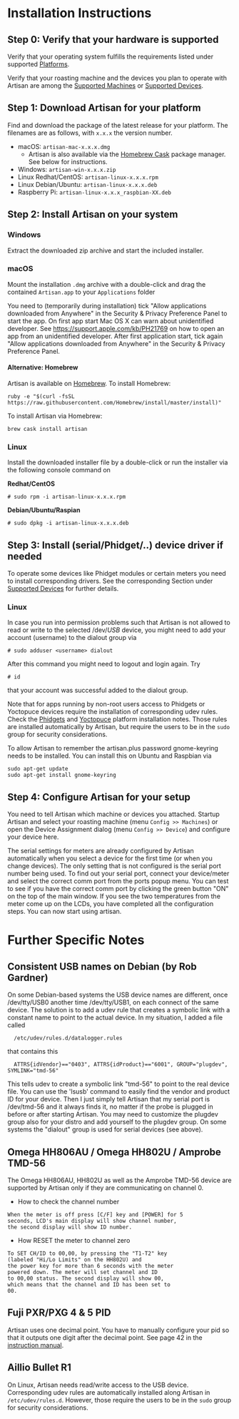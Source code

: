 # Installation Instructions

## Step 0: Verify that your hardware is supported

Verify that your operating system fulfills the requirements listed under supported [Platforms](https://artisan-scope.org/about/#Platforms).

Verify that your roasting machine and the devices you plan to operate with Artisan are among the [Supported Machines](https://artisan-scope.org/machines/index) or [Supported Devices](https://artisan-scope.org/devices/index).

## Step 1: Download Artisan for your platform

Find and download the package of the latest release for your platform. The filenames are as follows, with `x.x.x` the version number.

* macOS: `artisan-mac-x.x.x.dmg`
  * Artisan is also available via the [Homebrew Cask](https://github.com/Homebrew/homebrew-cask) package manager. See below for instructions.
* Windows: `artisan-win-x.x.x.zip`
* Linux Redhat/CentOS: `artisan-linux-x.x.x.rpm`
* Linux Debian/Ubuntu: `artisan-linux-x.x.x.deb`
* Raspberry Pi: `artisan-linux-x.x.x_raspbian-XX.deb`

## Step 2: Install Artisan on your system

### Windows

Extract the downloaded zip archive and start the included installer.

### macOS

Mount the installation `.dmg` archive with a double-click and drag the contained `Artisan.app` to your `Applications` folder

You need to (temporarily during installation) tick "Allow applications downloaded from Anywhere" in the Security & Privacy Preference Panel to start the app. On first app start Mac OS X can warn about unidentified developer. See https://support.apple.com/kb/PH21769 on how to open an app from an unidentified developer. After first application start, tick again "Allow applications downloaded from Anywhere" in the Security & Privacy Preference Panel.

#### Alternative: Homebrew
Artisan is available on [Homebrew](https://brew.sh/). To install Homebrew:
```
ruby -e "$(curl -fsSL https://raw.githubusercontent.com/Homebrew/install/master/install)"
```
To install Artisan via Homebrew:
```
brew cask install artisan
```

### Linux

Install the downloaded installer file by a double-click or run the installer via the following console command on 

__Redhat/CentOS__

```
# sudo rpm -i artisan-linux-x.x.x.rpm
```

__Debian/Ubuntu/Raspian__

```
# sudo dpkg -i artisan-linux-x.x.x.deb
```


## Step 3: Install (serial/Phidget/..) device driver if needed

To operate some devices like Phidget modules or certain meters you need to install corresponding drivers. See the corresponding Section under [Supported Devices](https://artisan-scope.org/devices/index) for further details.


### Linux

In case you run into permission problems such that Artisan is not allowed to read or write to the selected /dev/_USB_ device, you might need to add your account (username) to the dialout group via

```
# sudo adduser <username> dialout
```

After this command you might need to logout and login again. Try

```
# id
```

that your account was successful added to the dialout group.


Note that for apps running by non-root users access to Phidgets or Yoctopuce devices require the installation of corresponding udev rules. Check the [Phidgets](https://www.phidgets.com/docs/OS_-_Linux#Advanced_Information) and [Yoctopuce](https://www.yoctopuce.com/EN/article/how-to-begin-with-yoctopuce-devices-on-linux) platform installation notes. Those rules are installed automatically by Artisan, but require the users to be in the `sudo` group for security considerations.

To allow Artisan to remember the artisan.plus password gnome-keyring needs to be installed. You can install this on Ubuntu and Raspbian via

```
sudo apt-get update
sudo apt-get install gnome-keyring
```



## Step 4: Configure Artisan for your setup

You need to tell Artisan which machine or devices you attached. Startup Artisan and select your roasting machine (menu `Config >> Machines`) or open the Device Assignment dialog (menu `Config >> Device`) and configure your device here.

The serial settings for meters are already configured by Artisan automatically when you select a device for the first time (or when you change devices). The only setting that is not configured is the serial port number being used. To find out your serial port, connect your device/meter and select the correct comm port from the ports popup menu. You can test to see if you have the correct comm port by clicking the green button "ON" on the top of the main window. If you see the two temperatures from the meter come up on the LCDs, you have completed all the configuration steps. You can now start using artisan.


# Further Specific Notes

## Consistent USB names on Debian (by Rob Gardner)

On some Debian-based systems the USB device names are different, once /dev/tty/USB0 another time /dev/tty/USB1, on each connect of the same device. The solution is to add a udev rule that creates a symbolic link with a constant name to point to the actual device. In my situation, I added a file called 

```
  /etc/udev/rules.d/datalogger.rules
```

that contains this

```
  ATTRS{idVendor}=="0403", ATTRS{idProduct}=="6001", GROUP="plugdev", SYMLINK="tmd-56"
```

This tells udev to create a symbolic link "tmd-56" to point to the real device file. You can use the 'lsusb' command to easily find the vendor and product ID for your device. Then I just simply tell Artisan that my serial port is /dev/tmd-56 and it always finds it, no matter
if the probe is plugged in before or after starting Artisan. You may need to customize the plugdev group also for your distro and add
yourself to the plugdev group. On some systems the "dialout" group is used for serial devices (see above).

## Omega HH806AU / Omega HH802U / Amprobe TMD-56

The Omega HH806AU, HH802U as well as the Amprobe TMD-56 device are supported by Artisan only if they are communicating on channel 0.

+ How to check the channel number

```
When the meter is off press [C/F] key and [POWER] for 5
seconds, LCD's main display will show channel number,
the second display will show ID number.
```

+ How RESET the meter to channel zero

```
To SET CH/ID to 00,00, by pressing the "T1-T2" key
(labeled "Hi/Lo Limits" on the HH802U) and
the power key for more than 6 seconds with the meter
powered down. The meter will set channel and ID
to 00,00 status. The second display will show 00,
which means that the channel and ID has been set to
00.
```

## Fuji PXR/PXG 4 & 5 PID

Artisan uses one decimal point. You have to manually configure your pid so that it outputs one digit after the  decimal point. See page 42 in the [instruction manual](http://www.instrumart.com/assets/PXR459_manual.pdf).

## Aillio Bullet R1

On Linux, Artisan needs read/write access to the USB device. Corresponding udev rules are automatically installed along Artisan in `/etc/udev/rules.d`. However, those require the users to be in the `sudo` group for security considerations.
